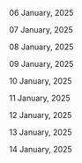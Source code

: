 06 January, 2025

07 January, 2025

08 January, 2025

09 January, 2025

10 January, 2025

11 January, 2025

12 January, 2025

13 January, 2025

14 January, 2025